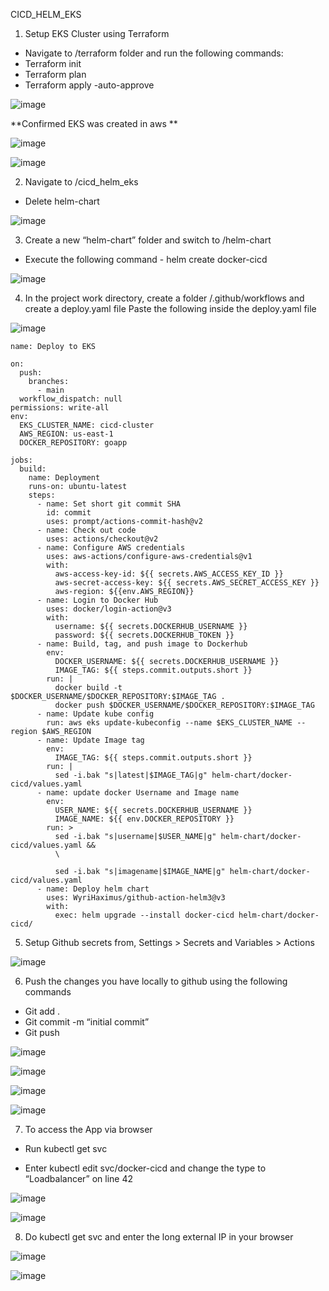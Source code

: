 CICD_HELM_EKS

1. Setup EKS Cluster using Terraform <br>
  - Navigate to /terraform folder and run the following commands:
  - Terraform init
  - Terraform plan
  - Terraform apply -auto-approve

![image](https://github.com/user-attachments/assets/a931dffc-ead1-4aee-8894-c2c70054432e)

**Confirmed EKS was created in aws
**

![image](https://github.com/user-attachments/assets/d359b670-9c83-47c5-ac4c-a89cf8ad33ec)

![image](https://github.com/user-attachments/assets/00290d60-b763-4931-baec-302c7bda653f)


2. Navigate to /cicd_helm_eks
  - Delete helm-chart

![image](https://github.com/user-attachments/assets/8be37494-a263-4cde-ab55-bd82dfbbc3ff)


3. Create a new “helm-chart” folder and switch to /helm-chart
  - Execute the following command - helm create docker-cicd

![image](https://github.com/user-attachments/assets/37e079c9-f365-4001-b049-44d068f67e52)


4. In the project work directory, create a folder /.github/workflows and create a deploy.yaml file 
 Paste the following inside the deploy.yaml file

![image](https://github.com/user-attachments/assets/972469e0-2dab-4542-b05f-73ca51a77167)

```
name: Deploy to EKS

on:
  push:
    branches:
      - main      
  workflow_dispatch: null 
permissions: write-all     
env:
  EKS_CLUSTER_NAME: cicd-cluster
  AWS_REGION: us-east-1
  DOCKER_REPOSITORY: goapp      

jobs:
  build:
    name: Deployment
    runs-on: ubuntu-latest
    steps:
      - name: Set short git commit SHA
        id: commit
        uses: prompt/actions-commit-hash@v2
      - name: Check out code
        uses: actions/checkout@v2
      - name: Configure AWS credentials
        uses: aws-actions/configure-aws-credentials@v1
        with:
          aws-access-key-id: ${{ secrets.AWS_ACCESS_KEY_ID }}
          aws-secret-access-key: ${{ secrets.AWS_SECRET_ACCESS_KEY }}
          aws-region: ${{env.AWS_REGION}}
      - name: Login to Docker Hub
        uses: docker/login-action@v3
        with:
          username: ${{ secrets.DOCKERHUB_USERNAME }}
          password: ${{ secrets.DOCKERHUB_TOKEN }}
      - name: Build, tag, and push image to Dockerhub
        env:
          DOCKER_USERNAME: ${{ secrets.DOCKERHUB_USERNAME }}
          IMAGE_TAG: ${{ steps.commit.outputs.short }}
        run: |
          docker build -t $DOCKER_USERNAME/$DOCKER_REPOSITORY:$IMAGE_TAG .
          docker push $DOCKER_USERNAME/$DOCKER_REPOSITORY:$IMAGE_TAG
      - name: Update kube config
        run: aws eks update-kubeconfig --name $EKS_CLUSTER_NAME --region $AWS_REGION
      - name: Update Image tag
        env:
          IMAGE_TAG: ${{ steps.commit.outputs.short }}
        run: |
          sed -i.bak "s|latest|$IMAGE_TAG|g" helm-chart/docker-cicd/values.yaml
      - name: update docker Username and Image name
        env:
          USER_NAME: ${{ secrets.DOCKERHUB_USERNAME }}
          IMAGE_NAME: ${{ env.DOCKER_REPOSITORY }}
        run: >
          sed -i.bak "s|username|$USER_NAME|g" helm-chart/docker-cicd/values.yaml &&
          \

          sed -i.bak "s|imagename|$IMAGE_NAME|g" helm-chart/docker-cicd/values.yaml
      - name: Deploy helm chart
        uses: WyriHaximus/github-action-helm3@v3
        with:
          exec: helm upgrade --install docker-cicd helm-chart/docker-cicd/
```

5. Setup Github secrets from, Settings > Secrets and Variables > Actions

![image](https://github.com/user-attachments/assets/3b0211df-2c2a-453b-98f3-34bc5b23a676)

6. Push the changes you have locally to github using the following commands
  - Git add .
  - Git commit -m “initial commit”
  - Git push

![image](https://github.com/user-attachments/assets/d48c5608-62d0-4f43-a8a0-b4aba54f1aca)

![image](https://github.com/user-attachments/assets/e759f8df-e9ff-4252-aa32-524ec9ccba04)

![image](https://github.com/user-attachments/assets/0c4d2fff-6594-4d18-b437-4860e3cbcf9a)

![image](https://github.com/user-attachments/assets/f55b6072-5159-4639-b335-dbaa0ce69cfd)

7. To access the App via browser
  - Run kubectl get svc

  - Enter kubectl edit svc/docker-cicd and change the type to “Loadbalancer” on line 42

![image](https://github.com/user-attachments/assets/7018d5e3-7ce8-4015-b2b6-de97e7a793ea)

![image](https://github.com/user-attachments/assets/d05ba2b7-92e1-496e-8ee8-84ceaa7d731b)

8. Do kubectl get svc and enter the long external IP in your browser

![image](https://github.com/user-attachments/assets/10b385ea-1ab6-4deb-9ded-bcfea687d54e)


![image](https://github.com/user-attachments/assets/b1060ba1-b206-490f-90c0-5556139905c9)











